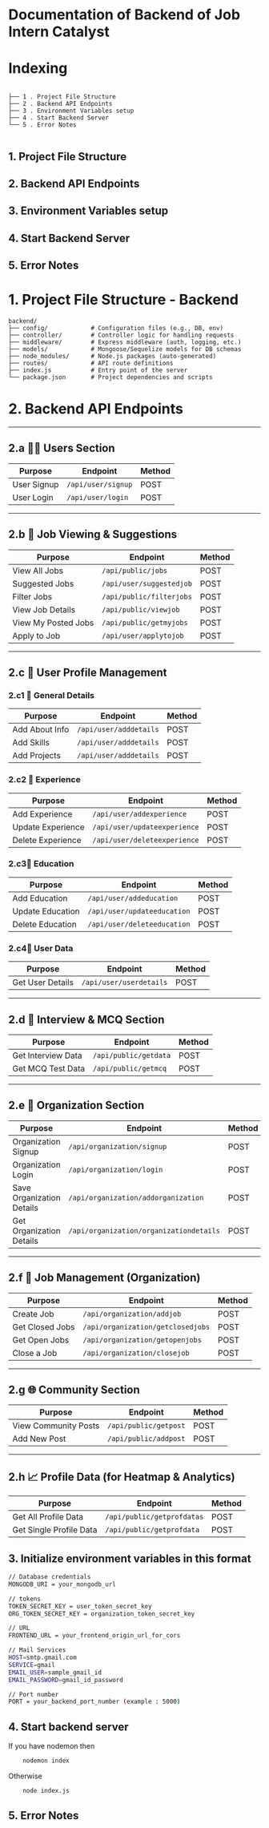 # Documentation of Backend of Job Intern Catalyst

# Indexing

```

├── 1 . Project File Structure
├── 2 . Backend API Endpoints
├── 3 . Environment Variables setup
├── 4 . Start Backend Server
└── 5 . Error Notes


```

## 1. Project File Structure
## 2. Backend API Endpoints
## 3. Environment Variables setup
## 4. Start Backend Server
## 5. Error Notes

# 1.  Project File Structure - Backend

```
backend/
├── config/            # Configuration files (e.g., DB, env)
├── controller/        # Controller logic for handling requests
├── middleware/        # Express middleware (auth, logging, etc.)
├── models/            # Mongoose/Sequelize models for DB schemas
├── node_modules/      # Node.js packages (auto-generated)
├── routes/            # API route definitions
├── index.js           # Entry point of the server
└── package.json       # Project dependencies and scripts
```


# 2. Backend API Endpoints

---

## 2.a 🧑‍💼 Users Section

| Purpose      | Endpoint                         | Method |
|--------------|----------------------------------|--------|
| User Signup  | `/api/user/signup`              | POST   |
| User Login   | `/api/user/login`               | POST   |

---

## 2.b 🧳 Job Viewing & Suggestions

| Purpose                  | Endpoint                              | Method |
|--------------------------|---------------------------------------|--------|
| View All Jobs            | `/api/public/jobs`                   | POST   |
| Suggested Jobs           | `/api/user/suggestedjob`             | POST   |
| Filter Jobs              | `/api/public/filterjobs`             | POST   |
| View Job Details         | `/api/public/viewjob`                | POST   |
| View My Posted Jobs      | `/api/public/getmyjobs`              | POST   |
| Apply to Job             | `/api/user/applytojob`               | POST   |

---

## 2.c 👤 User Profile Management

### 2.c1 🔹 General Details

| Purpose          | Endpoint                         | Method |
|------------------|----------------------------------|--------|
| Add About Info   | `/api/user/adddetails`          | POST   |
| Add Skills       | `/api/user/adddetails`          | POST   |
| Add Projects     | `/api/user/adddetails`          | POST   |

### 2.c2 🔹 Experience

| Purpose              | Endpoint                            | Method |
|----------------------|-------------------------------------|--------|
| Add Experience       | `/api/user/addexperience`          | POST   |
| Update Experience    | `/api/user/updateexperience`       | POST   |
| Delete Experience    | `/api/user/deleteexperience`       | POST   |

### 2.c3🔹 Education

| Purpose              | Endpoint                            | Method |
|----------------------|-------------------------------------|--------|
| Add Education        | `/api/user/addeducation`           | POST   |
| Update Education     | `/api/user/updateeducation`        | POST   |
| Delete Education     | `/api/user/deleteeducation`        | POST   |

### 2.c4🔹 User Data

| Purpose              | Endpoint                            | Method |
|----------------------|-------------------------------------|--------|
| Get User Details     | `/api/user/userdetails`            | POST   |

---

## 2.d 🧪 Interview & MCQ Section

| Purpose              | Endpoint                            | Method |
|----------------------|-------------------------------------|--------|
| Get Interview Data   | `/api/public/getdata`              | POST   |
| Get MCQ Test Data    | `/api/public/getmcq`               | POST   |

---

## 2.e 🏢 Organization Section

| Purpose                     | Endpoint                                 | Method |
|-----------------------------|------------------------------------------|--------|
| Organization Signup         | `/api/organization/signup`              | POST   |
| Organization Login          | `/api/organization/login`               | POST   |
| Save Organization Details   | `/api/organization/addorganization`     | POST   |
| Get Organization Details    | `/api/organization/organizationdetails` | POST   |

---

## 2.f 🧾 Job Management (Organization)

| Purpose                     | Endpoint                            | Method |
|-----------------------------|-------------------------------------|--------|
| Create Job                  | `/api/organization/addjob`         | POST   |
| Get Closed Jobs             | `/api/organization/getclosedjobs`  | POST   |
| Get Open Jobs               | `/api/organization/getopenjobs`    | POST   |
| Close a Job                 | `/api/organization/closejob`       | POST   |

---

## 2.g 🌐 Community Section

| Purpose              | Endpoint                            | Method |
|----------------------|-------------------------------------|--------|
| View Community Posts | `/api/public/getpost`              | POST   |
| Add New Post         | `/api/public/addpost`              | POST   |

---

## 2.h 📈 Profile Data (for Heatmap & Analytics)

| Purpose                         | Endpoint                             | Method |
|----------------------------------|--------------------------------------|--------|
| Get All Profile Data             | `/api/public/getprofdatas`          | POST   |
| Get Single Profile Data          | `/api/public/getprofdata`           | POST   |




## 3. Initialize environment variables in this format

``` bash
// Database credentials
MONGODB_URI = your_mongodb_url

// tokens
TOKEN_SECRET_KEY = user_token_secret_key
ORG_TOKEN_SECRET_KEY = organization_token_secret_key

// URL
FRONTEND_URL = your_frontend_origin_url_for_cors

// Mail Services
HOST=smtp.gmail.com
SERVICE=gmail
EMAIL_USER=sample_gmail_id
EMAIL_PASSWORD=gmail_id_password

// Port number
PORT = your_backend_port_number (example : 5000)
```


## 4. Start backend server

If you have nodemon then 

``` bash
    nodemon index
```

Otherwise 

``` bash
    node index.js
```

## 5. Error Notes

